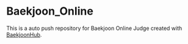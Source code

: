 # Baekjoon_Online
This is a auto push repository for Baekjoon Online Judge created with [BaekjoonHub](https://github.com/BaekjoonHub/BaekjoonHub).

